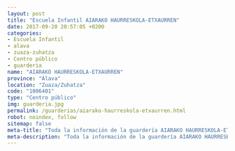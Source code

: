 ```yaml
---
layout: post
title: "Escuela Infantil AIARAKO HAURRESKOLA-ETXAURREN"
date: 2017-09-20 20:57:05 +0200
categories:
- Escuela Infantil
- alava
- zuaza-zuhatza
- Centro público
- guarderia
name: "AIARAKO HAURRESKOLA-ETXAURREN"
province: "Álava"
location: "Zuaza/Zuhatza"
code: "1006401"
type: "Centro público"
img: guarderia.jpg
permalink: /guarderias/aiarako-haurreskola-etxaurren.html
robot: noindex, follow
sitemap: false
meta-title: "Toda la información de la guardería AIARAKO HAURRESKOLA-ETXAURREN"
meta-description: "Toda la información de la guardería AIARAKO HAURRESKOLA-ETXAURREN"
---
```

